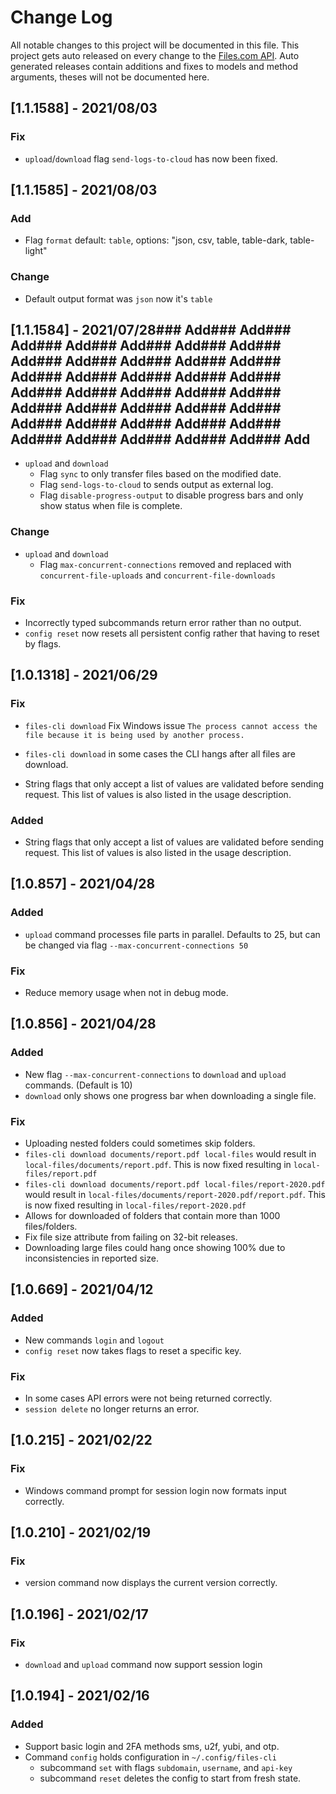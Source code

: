 # Change Log

All notable changes to this project will be documented in this file.
This project gets auto released on every change to the [Files.com API](https://developers.files.com).
Auto generated releases contain additions and fixes to models and method arguments, theses will not be documented here.

## [1.1.1588] - 2021/08/03
### Fix
- `upload`/`download` flag `send-logs-to-cloud` has now been fixed.

## [1.1.1585] - 2021/08/03
### Add
- Flag `format` default: `table`, options: "json, csv, table, table-dark, table-light"

### Change
- Default output format was `json` now it's `table`

## [1.1.1584] - 2021/07/28### Add### Add### Add### Add### Add### Add### Add### Add### Add### Add### Add### Add### Add### Add### Add### Add### Add### Add### Add### Add### Add### Add### Add### Add### Add### Add### Add### Add### Add### Add### Add### Add### Add### Add### Add### Add### Add### Add
- `upload` and `download`
    - Flag `sync` to only transfer files based on the modified date.
    - Flag `send-logs-to-cloud` to sends output as external log.
    - Flag `disable-progress-output` to disable progress bars and only show status when file is complete.

### Change
- `upload` and `download`
    - Flag `max-concurrent-connections` removed and replaced with `concurrent-file-uploads` and `concurrent-file-downloads`

### Fix
- Incorrectly typed subcommands return error rather than no output.
- `config reset` now resets all persistent config rather that having to reset by flags.

## [1.0.1318] - 2021/06/29
### Fix
- `files-cli download` Fix Windows issue `The process cannot access the file because it is being used by another process.`
- `files-cli download` in some cases the CLI hangs after all files are download.

- String flags that only accept a list of values are validated before sending request. This list of values is also listed in the usage description.
### Added
- String flags that only accept a list of values are validated before sending request. This list of values is also listed in the usage description.

## [1.0.857] - 2021/04/28
### Added
- `upload` command processes file parts in parallel. Defaults to 25, but can be changed via flag `--max-concurrent-connections 50`

### Fix
- Reduce memory usage when not in debug mode.

## [1.0.856] - 2021/04/28
### Added
- New flag `--max-concurrent-connections` to `download` and `upload` commands. (Default is 10)
- `download` only shows one progress bar when downloading a single file.

### Fix
- Uploading nested folders could sometimes skip folders.
- `files-cli download documents/report.pdf local-files` would result in `local-files/documents/report.pdf`. This is now fixed resulting in `local-files/report.pdf`
- `files-cli download documents/report.pdf local-files/report-2020.pdf` would result in `local-files/documents/report-2020.pdf/report.pdf`. This is now fixed resulting in `local-files/report-2020.pdf`
- Allows for downloaded of folders that contain more than 1000 files/folders.
- Fix file size attribute from failing on 32-bit releases.
- Downloading large files could hang once showing 100% due to inconsistencies in reported size.

## [1.0.669] - 2021/04/12
### Added
- New commands `login` and `logout`
- `config reset` now takes flags to reset a specific key.

### Fix
- In some cases API errors were not being returned correctly.
- `session delete` no longer returns an error.

## [1.0.215] - 2021/02/22
### Fix
- Windows command prompt for session login now formats input correctly.

## [1.0.210] - 2021/02/19
### Fix
- version command now displays the current version correctly.

## [1.0.196] - 2021/02/17
### Fix
- `download` and `upload` command now support session login

## [1.0.194] - 2021/02/16
### Added
- Support basic login and 2FA methods sms, u2f, yubi, and otp.
- Command `config` holds configuration in `~/.config/files-cli`
    - subcommand `set` with flags `subdomain`, `username`, and `api-key`
    - subcommand `reset` deletes the config to start from fresh state.
